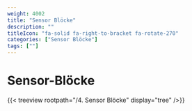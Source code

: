 ```yaml
---
weight: 4002
title: "Sensor Blöcke"
description: ""
titleIcon: "fa-solid fa-right-to-bracket fa-rotate-270"
categories: ["Sensor Blöcke"]
tags: [""]
---
```


# Sensor-Blöcke

{{< treeview
    rootpath="/4. Sensor Blöcke"
    display="tree"
/>}}